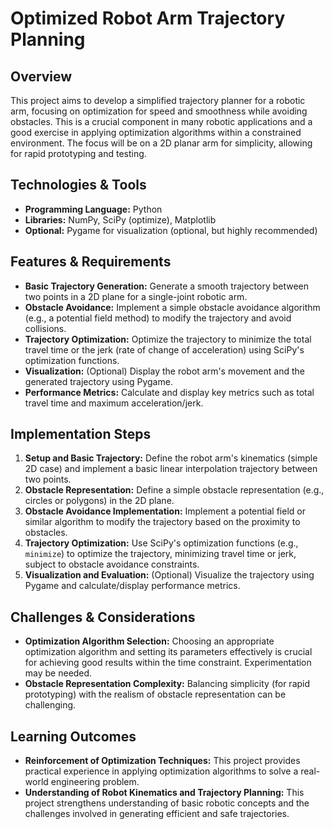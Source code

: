 # Optimized Robot Arm Trajectory Planning

## Overview

This project aims to develop a simplified trajectory planner for a robotic arm, focusing on optimization for speed and smoothness while avoiding obstacles.  This is a crucial component in many robotic applications and a good exercise in applying optimization algorithms within a constrained environment.  The focus will be on a 2D planar arm for simplicity, allowing for rapid prototyping and testing.

## Technologies & Tools

* **Programming Language:** Python
* **Libraries:** NumPy, SciPy (optimize), Matplotlib
* **Optional:** Pygame for visualization (optional, but highly recommended)

## Features & Requirements

- **Basic Trajectory Generation:**  Generate a smooth trajectory between two points in a 2D plane for a single-joint robotic arm.
- **Obstacle Avoidance:** Implement a simple obstacle avoidance algorithm (e.g., a potential field method) to modify the trajectory and avoid collisions.
- **Trajectory Optimization:**  Optimize the trajectory to minimize the total travel time or the jerk (rate of change of acceleration) using SciPy's optimization functions.
- **Visualization:** (Optional) Display the robot arm's movement and the generated trajectory using Pygame.
- **Performance Metrics:** Calculate and display key metrics such as total travel time and maximum acceleration/jerk.

## Implementation Steps

1. **Setup and Basic Trajectory:** Define the robot arm's kinematics (simple 2D case) and implement a basic linear interpolation trajectory between two points.
2. **Obstacle Representation:** Define a simple obstacle representation (e.g., circles or polygons) in the 2D plane.
3. **Obstacle Avoidance Implementation:** Implement a potential field or similar algorithm to modify the trajectory based on the proximity to obstacles.
4. **Trajectory Optimization:** Use SciPy's optimization functions (e.g., `minimize`) to optimize the trajectory, minimizing travel time or jerk, subject to obstacle avoidance constraints.
5. **Visualization and Evaluation:** (Optional) Visualize the trajectory using Pygame and calculate/display performance metrics.


## Challenges & Considerations

- **Optimization Algorithm Selection:** Choosing an appropriate optimization algorithm and setting its parameters effectively is crucial for achieving good results within the time constraint. Experimentation may be needed.
- **Obstacle Representation Complexity:**  Balancing simplicity (for rapid prototyping) with the realism of obstacle representation can be challenging.


## Learning Outcomes

- **Reinforcement of Optimization Techniques:** This project provides practical experience in applying optimization algorithms to solve a real-world engineering problem.
- **Understanding of Robot Kinematics and Trajectory Planning:** This project strengthens understanding of basic robotic concepts and the challenges involved in generating efficient and safe trajectories.

